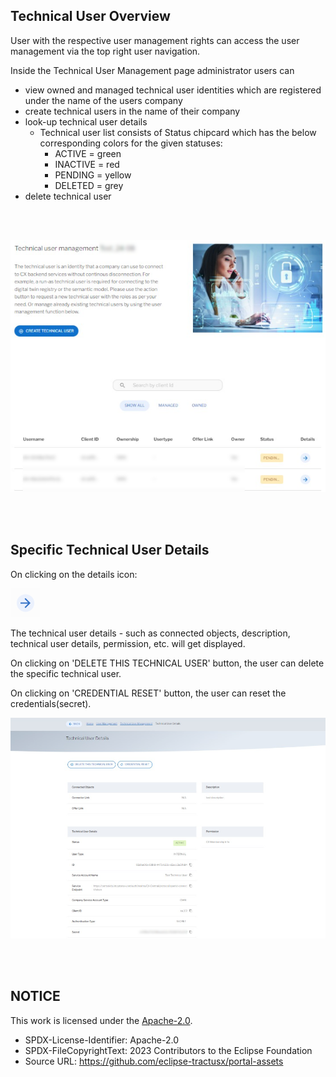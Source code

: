 ## Technical User Overview

User with the respective user management rights can access the user management via the top right user navigation.

Inside the Technical User Management page administrator users can

- view owned and managed technical user identities which are registered under the name of the users company
- create technical users in the name of their company
- look-up technical user details
  - Technical user list consists of Status chipcard which has the below corresponding colors for the given statuses:
    - ACTIVE = green
    - INACTIVE = red
    - PENDING = yellow
    - DELETED = grey
- delete technical user

<br>
<br>

<p align="center">
<img width="636" alt="image" src="https://raw.githubusercontent.com/eclipse-tractusx/portal-assets/main/docs/static/technical-user-management.png">
</p>
<br>
<br>

## Specific Technical User Details

On clicking on the details icon:

<img width="47" alt="image" src="https://raw.githubusercontent.com/eclipse-tractusx/portal-assets/main/docs/static/button-arrow.png">

The technical user details - such as connected objects, description, technical user details, permission, etc. will get displayed.

On clicking on 'DELETE THIS TECHNICAL USER' button, the user can delete the specific technical user.

On clicking on 'CREDENTIAL RESET' button, the user can reset the credentials(secret).

<p align="center">
<img width="636" alt="image" src="https://raw.githubusercontent.com/eclipse-tractusx/portal-assets/main/docs/static/technical-user-details.png">
</p>
<br>
<br>

## NOTICE

This work is licensed under the [Apache-2.0](https://www.apache.org/licenses/LICENSE-2.0).

- SPDX-License-Identifier: Apache-2.0
- SPDX-FileCopyrightText: 2023 Contributors to the Eclipse Foundation
- Source URL: https://github.com/eclipse-tractusx/portal-assets
